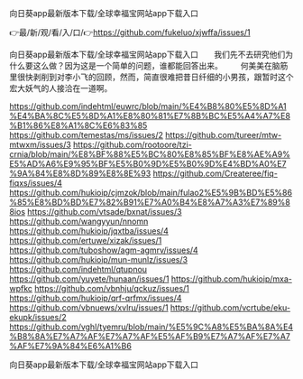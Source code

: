 向日葵app最新版本下载/全球幸福宝网站app下载入口

👉最/新/观/看/入/口/👉https://github.com/fukeluo/xjwffa/issues/1

向日葵app最新版本下载/全球幸福宝网站app下载入口　　我们先不去研究他们为什么要这么做？因为这是一个简单的问题，谁都能回答出来。
　　何美美在脑筋里很快剥削到对李小飞的回顾，然而，简直很难把昔日纤细的小男孩，跟暂时这个宏大妖气的人接洽在一道啊。


https://github.com/indehtml/euwrc/blob/main/%E4%B8%80%E5%8D%A1%E4%BA%8C%E5%8D%A1%E8%80%81%E7%8B%BC%E5%A4%A7%E8%B1%86%E8%A1%8C%E6%83%85
https://github.com/temestas/ms/issues/2
https://github.com/tureer/mtw-mtwxm/issues/3
https://github.com/rootoore/tzi-crnia/blob/main/%E8%BF%88%E5%BC%80%E8%85%BF%E8%AE%A9%E5%AD%A6%E9%95%BF%E5%B0%9D%E5%B0%9D%E4%BD%A0%E7%9A%84%E8%8D%89%E8%8E%93
https://github.com/Createree/fiq-fiqxs/issues/4
https://github.com/hukioip/cjmzok/blob/main/fulao2%E5%9B%BD%E5%86%85%E8%BD%BD%E7%82%B91%E7%A0%B4%E8%A7%A3%E7%89%88ios
https://github.com/vtsade/bxnat/issues/3
https://github.com/wangyyun/nnomn
https://github.com/hukioip/jqxtba/issues/4
https://github.com/ertuwe/xizak/issues/1
https://github.com/tuboshow/agm-agmrv/issues/4
https://github.com/hukioip/mun-munlz/issues/3
https://github.com/indehtml/qtupnou
https://github.com/yuyete/hunaan/issues/1
https://github.com/hukioip/mxa-wpfkc
https://github.com/vbnhju/qckuz/issues/1
https://github.com/hukioip/qrf-qrfmx/issues/4
https://github.com/vbnuews/xvlru/issues/1
https://github.com/vcrtube/eku-ekupk/issues/2
https://github.com/vghl/tyemru/blob/main/%E5%9C%A8%E5%BA%8A%E4%B8%8A%E7%A7%AF%E7%A7%AF%E5%AF%B9%E7%A7%AF%E7%A7%AF%E7%9A%84%E6%A1%B6

向日葵app最新版本下载/全球幸福宝网站app下载入口
